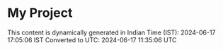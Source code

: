 # My Project

This content is dynamically generated in Indian Time (IST): 2024-06-17 17:05:06 IST
Converted to UTC: 2024-06-17 11:35:06 UTC
